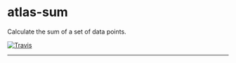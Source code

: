 # atlas-sum

Calculate the sum of a set of data points.

[![Travis](https://img.shields.io/travis/atlassubbed/atlas-sum.svg)](https://travis-ci.org/atlassubbed/atlas-sum)

---
